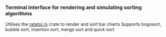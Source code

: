 ### Terminal interface for rendering and simulating sorting algorithms
Utilises the [ratatui.rs](https://docs.rs/ratatui/latest/ratatui/) crate to render and sort bar charts
Supports bogosort, bubble sort, insertion sort, merge sort and quick sort

